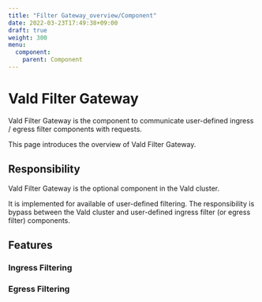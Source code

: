 ```yaml
---
title: "Filter Gateway_overview/Component"
date: 2022-03-23T17:49:38+09:00
draft: true
weight: 300
menu:
  component:
    parent: Component
---
```


# Vald Filter Gateway

Vald Filter Gateway is the component to communicate user-defined ingress / egress filter components with requests.

This page introduces the overview of Vald Filter Gateway.

## Responsibility

Vald Filter Gateway is the optional component in the Vald cluster.

It is implemented for available of user-defined filtering.
The responsibility is bypass between the Vald cluster and user-defined ingress filter (or egress filter) components.

## Features

### Ingress Filtering

<!-- TODO: describe about ingress -->

### Egress Filtering 

<!-- TODO: describe about egress -->
